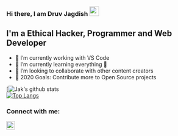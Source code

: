 ### Hi there, I am Druv Jagdish <a><img src="https://media.giphy.com/media/hvRJCLFzcasrR4ia7z/giphy.gif" width="25px"></a>


## I'm a Ethical Hacker, Programmer and Web Developer

- 🔭 I’m currently working with VS Code 
- 🌱 I’m currently learning everything 🤣
- 👯 I’m looking to collaborate with other content creators
- 🥅 2020 Goals: Contribute more to Open Source projects
 <!---[![Jak's github stats](https://github-readme-stats.vercel.app/api?username=jak3456)](https://github.com/jak3456/github-readme-stats)-->
[![Jak's github stats](https://github-readme-stats.vercel.app/api?username=jak3456&show_icons=true&theme=radical)
<br>
[![Top Langs](https://github-readme-stats.vercel.app/api/top-langs/?username=jak3456)](https://github.com/jak3456/github-readme-stats)

### Connect with me:


[<img align="left" alt="codeSTACKr | Instagram" width="22px" src="https://cdn.jsdelivr.net/npm/simple-icons@v3/icons/instagram.svg" />][instagram]

<br />


[instagram]: https://instagram.com/anubhavkrishna1

